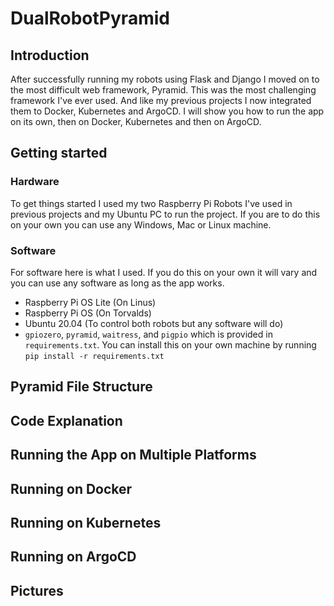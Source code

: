 # DualRobotPyramid

## Introduction

After successfully running my robots using Flask and Django I moved on to the most difficult web framework, Pyramid. This was the most challenging framework I've ever used. And like my previous projects I now integrated them to Docker, Kubernetes and ArgoCD. I will show you how to run the app on its own, then on Docker, Kubernetes and then on ArgoCD.

## Getting started
### Hardware
To get things started I used my two Raspberry Pi Robots I've used in previous projects and my Ubuntu PC to run the project. If you are to do this on your own you can use any Windows, Mac or Linux machine. 

### Software
For software here is what I used. If you do this on your own it will vary and you can use any software as long as the app works.
* Raspberry Pi OS Lite (On Linus)
* Raspberry Pi OS (On Torvalds)
* Ubuntu 20.04 (To control both robots but any software will do)
* `gpiozero`, `pyramid`, `waitress`, and `pigpio` which is provided in `requirements.txt`. You can install this on your own machine by running `pip install -r requirements.txt`

## Pyramid File Structure

## Code Explanation

## Running the App on Multiple Platforms

## Running on Docker

## Running on Kubernetes

## Running on ArgoCD

## Pictures
